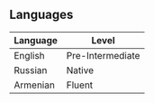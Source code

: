 ## Languages
| Language | Level |
| ----------- | ----------- |
| English | Pre-Intermediate |
| Russian | Native |
| Armenian | Fluent 

